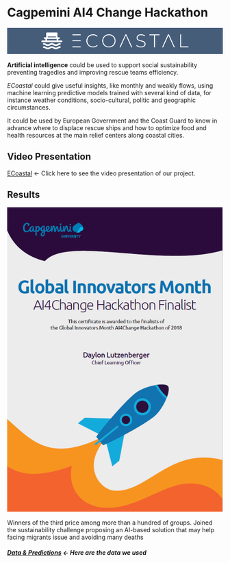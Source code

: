# Cagpemini AI4 Change Hackathon

![ecoastal](data%26predictions/ECOASTAL.PNG)

**Artificial intelligence** could be used to support social sustainability preventing tragedies and improving rescue teams efficiency.

_ECoastal_ could give useful insights, like monthly and weakly flows, using machine learning predictive models trained with several kind of data, for instance weather conditions, socio-cultural, politic and geographic circumstances.

It could be used by European Government and the Coast Guard to know in advance where to displace rescue ships and how to optimize food and health resources at the main relief centers along coastal cities.

## Video Presentation
[ECoastal](https://youtu.be/ZTP89K_19sY) <- Click here to see the video presentation of our project.

## Results
![certificate](AI4Change_Hackathon_Certificate.PNG)

Winners of the third price among more than a hundred of groups. Joined the sustainability challenge proposing an AI-based solution that may help facing migrants issue and avoiding many deaths

##### [Data & Predictions](data%26predictions) <- Here are the data we used
